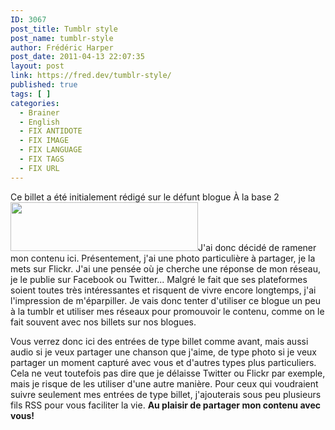 ```yaml
---
ID: 3067
post_title: Tumblr style
post_name: tumblr-style
author: Frédéric Harper
post_date: 2011-04-13 22:07:35
layout: post
link: https://fred.dev/tumblr-style/
published: true
tags: [ ]
categories:
  - Brainer
  - English
  - FIX ANTIDOTE
  - FIX IMAGE
  - FIX LANGUAGE
  - FIX TAGS
  - FIX URL
---
```

<div id="deadblog">
  Ce billet a été initialement rédigé sur le défunt blogue À la base 2
</div><img title="tumblr_logo" src="http://fred.dev/wp-content/uploads/2011/04/tumblr_logo-300x78.png" alt="" width="300" height="78"/ Plus le temps passe, plus je reviens au blogue. Pas que je n' yé cris plus( OK, j' ai moinsé crit ici depuis dé but2011), mais plus dans le sens de point central. J' ai toujours cru au blogue et malgré l' arrivé e des plateformes telles que Twitter ou Facebook, je n' ai jamais cru que cette plateforme soit morte.< p/>J'ai donc décidé de ramener mon contenu ici. Présentement, j'ai une photo particulière à partager, je la mets sur Flickr. J'ai une pensée où je cherche une réponse de mon réseau, je le publie sur Facebook ou Twitter... Malgré le fait que ses plateformes soient toutes très intéressantes et risquent de vivre encore longtemps, j'ai l'impression de m'éparpiller. Je vais donc tenter d'utiliser ce blogue un peu à la tumblr et utiliser mes réseaux pour promouvoir le contenu, comme on le fait souvent avec nos billets sur nos blogues.

Vous verrez donc ici des entrées de type billet comme avant, mais aussi audio si je veux partager une chanson que j'aime, de type photo si je veux partager un moment capturé avec vous et d'autres types plus particuliers. Cela ne veut toutefois pas dire que je délaisse Twitter ou Flickr par exemple, mais je risque de les utiliser d'une autre manière. Pour ceux qui voudraient suivre seulement mes entrées de type billet, j'ajouterais sous peu plusieurs fils RSS pour vous faciliter la vie. **Au plaisir de partager mon contenu avec vous!**